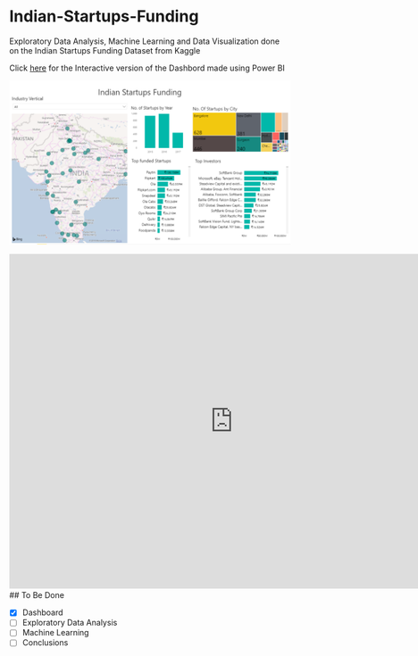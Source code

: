 # Indian-Startups-Funding
Exploratory Data Analysis, Machine Learning and Data Visualization done on the Indian Startups Funding Dataset from Kaggle

Click
[here](https://www.google.com) for the Interactive version of the Dashbord made using Power BI

<img src="snapshot.png"
     alt="Indian startups funding Dashboard"
     style="margin-right: 10px;" />

<iframe width="800" height="600" src="https://app.powerbi.com/view?r=eyJrIjoiOWIwODAyMTUtODhhZC00OTk5LWIxMWUtNGFhMTdjZmU4NDAxIiwidCI6IjE4NmE2ZTlkLTU0MjMtNGE3My1hNTUyLTRhZjY1N2VmNjZhNSIsImMiOjN9" frameborder="0" allowFullScreen="true"></iframe>
## To Be Done

- [x] Dashboard
- [ ] Exploratory Data Analysis
- [ ] Machine Learning
- [ ] Conclusions
